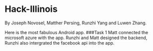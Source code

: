 # Hack-Illinois
By Joseph Novosel, Matther Persing, Runzhi Yang and Luwen Zhang.

Here is the most fabulous Android app.
###Task 1
Matt connected the microsoft azure with the app. Runzhi and Matt designed the backend, Runzhi also intergrated the facebook api into the app.
